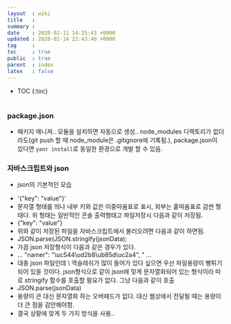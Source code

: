 ```yaml
---
layout  : wiki
title   : 
summary : 
date    : 2020-02-11 14:25:43 +0900
updated : 2020-02-14 22:43:40 +0900
tag     : 
toc     : true
public  : true
parent  : index
latex   : false
---
```

* TOC
{:toc}

# 


### package.json
* 패키지 매니져.. 모듈을 설치하면 자동으로 생성.. node_modules 디렉토리가 없더라도(git push 할 때 node_module은 .gitignore에 기록됨.), package.json이 있다면 `yanr install`로 동일한 환경으로 개발 할 수 있음.


### 자바스크립트와 json

* json의 기본적인 모습
 - '{"key": "value"}' 
 - 문자열 형태를 띄나 내부 키와 값은 이중따옴표로 표시, 외부는 홑따옴표로 감싼 형태다. 위 형태는 일반적인 콘솔 출력형태고 파일저장시 다음과 같이 저장됨.
 -  {"key": "value"}
 - 위와 같이 저장된 파일을 자바스크립트에서 불러오려면 다음과 같이 하면됨.
 - JSON.parse(JSON.stringify(jsonData);
 - 가끔 json 저장형식이 다음과 같은 경우가 있다.
 - ... \"namer\": \"\\uc544\\ud2b8\\ub85d\\uc2a4", \" ... 
 - 대충 json 파일인데 \ 역슬레쉬가 많이 들어가 있다 싶으면 우선 파일용량이 뻥튀기 되어 있을 것이다. json형식으로 같이 json에 맞게 문자열화되어 있는 형식이라 따로 stringify 함수를 호출할 필요가 없다. 그냥 다음과 같이 호출
 - JSON.parse(jsonData)
 - 용량이 큰 대신 문자열화 하는 오버헤드가 없다. 대신 웹상에서 전달될 때는 용량이 더 큰 점을 감안해야함. 
 - 결국 상황에 맞게 두 가지 방식을 사용..
